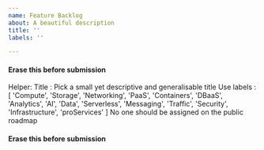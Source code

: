 ```yaml
---
name: Feature Backlog
about: A beautiful description
title: ''
labels: ''

---
```


#### Erase this before submission ####
Helper:
Title : Pick a small yet descriptive and generalisable title
Use labels : [ 'Compute', 'Storage', 'Networking', 'PaaS', 'Containers', 'DBaaS', 'Analytics', 'AI', 'Data', 'Serverless', 'Messaging', 'Traffic', 'Security', 'Infrastructure', 'proServices' ]
No one should be assigned on the public roadmap
#### Erase this before submission ####
